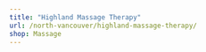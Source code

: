 ```yaml
---
title: "Highland Massage Therapy"
url: /north-vancouver/highland-massage-therapy/
shop: Massage
---
```

